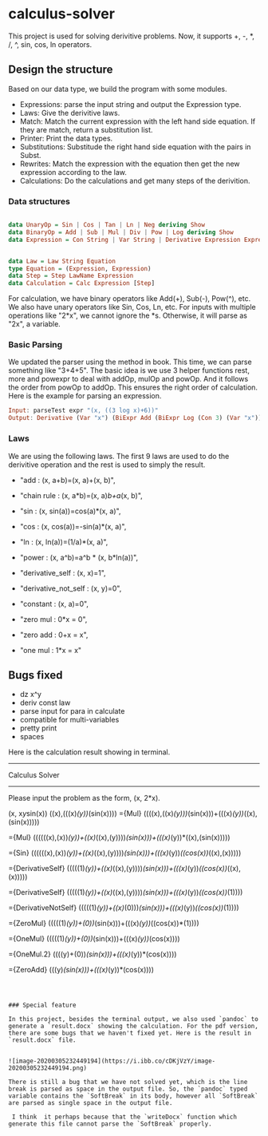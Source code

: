 # calculus-solver

This project is used for solving derivitive problems. Now, it supports +, -, *, /, ^, sin, cos, ln operators.


## Design the structure
Based on our data type, we build the program with some modules. 
- Expressions: parse the input string and output the Expression type.
- Laws: Give the derivitive laws.
- Match: Match the current expression with the left hand side equation. If they are match, return a substitution list. 
- Printer: Print the data types.
- Substitutions: Substitude the right hand side equation with the pairs in Subst.
- Rewrites: Match the expression with the equation then get the new expression according to the law.
- Calculations: Do the calculations and get many steps of the derivition. 


### Data structures

```haskell

data UnaryOp = Sin | Cos | Tan | Ln | Neg deriving Show
data BinaryOp = Add | Sub | Mul | Div | Pow | Log deriving Show
data Expression = Con String | Var String | Derivative Expression Expression | SinExpr UnaryOp Expression | BiExpr BinaryOp Expression Expression deriving Show


data Law = Law String Equation
type Equation = (Expression, Expression)
data Step = Step LawName Expression
data Calculation = Calc Expression [Step] 
```

For calculation, we have binary operators like Add(+), Sub(-), Pow(^), etc. We also have unary operators like Sin, Cos, Ln, etc. For inputs with multiple operations like "2*x", we cannot ignore the *s. Otherwise, it will parse as "2x", a variable. 



### Basic Parsing

We updated the parser using the method in book. This time, we can parse something like "3+4+5". 
The basic idea is we use 3 helper functions rest, more and powexpr to deal with addOp, mulOp and powOp. And it follows the order from powOp to addOp. This ensures the right order of calculation.  
Here is the example for parsing an expression. 

```haskell
Input: parseTest expr "(x, ((3 log x)+6))"
Output: Derivative (Var "x") (BiExpr Add (BiExpr Log (Con 3) (Var "x")) (Con 6))
```

### Laws
We are using the following laws. The first 9 laws are used to do the derivitive operation and the rest is used to simply the result.

- "add : (x, a+b)=(x, a)+(x, b)",
- "chain rule : (x, a*b)=(x, a)*b+a*(x, b)",
- "sin : (x, sin(a))=cos(a)*(x, a)",
- "cos : (x, cos(a))=-sin(a)*(x, a)", 
- "ln : (x, ln(a))=(1/a)*(x, a)",
- "power : (x, a^b)=a^b * (x, b*ln(a))", 
- "derivative_self : (x, x)=1",
- "derivative_not_self : (x, y)=0",
- "constant : (x, a)=0",

- "zero mul : 0*x = 0",
- "zero add : 0+x = x",
- "one mul : 1*x = x"






## Bugs fixed
- dz x^y
- deriv const law
- parse input for para in calculate
- compatible for multi-variables
- pretty print
- spaces



<!-- Now we have finished the rewrites function. But we are not sure about match and substitution. For match, should we return [Subst]? If so, we have a list of possible substitutions. For example, for the input "1+2+3", and there is an add rule x + y = ..., then it should return [[(x, 1+2), (y, 3)], [(x,1), (y,2+3)]]. But we are not sure how to get the [Subst].

Also did some work on pretty print.  -->



<!-- Since our data structure is different from what we have learned in the book and lectures, our Expression is not made of list, a lot of functions that have list operations cannot be used in our project. We have to come up with our own Rewrites, Matching and Substitutions modules. We are having some troubles implementing them. I am wondering if it better to change our data structure in order to make it doable? Should we stay or change our data structure? Thank you. -->



<!-- 
We changed our `Expression` in order to solve the problem that in your feedback to the following:

```haskell
data Expression = Con Int 
                  | Var String 
                  | Derivative Expression Expression 
                  | SinExpr UnaryOp Expression 
                  | BiExpr BinaryOp Expression Expression deriving Show
```

So, now each step could also include a derivative expression. 

Also, we wrote a parser that could parse our problems. For example:

```haskell
Input: parseTest parserExpression "(x, ((3 log x) + 6))"
Output: Derivative (Var "x") (BiExpr Add (BiExpr Log (Con 3) (Var "x")) (Con 6))
​``` -->
<!-- ## Example for Expression

​```haskell
Input: "x * sin(x)"
After parsing: "BiExpr Mul (Var x) (SinExpr Sin (Var x))"

Input: "x + (6 / 5 - y) ^ 2"
After parsing: "BiExpr Add (Var x) (BiExpr Pow (BiExpr Sub (BiExpr Div (Con 6) (Con 5)) (Var y)) (Con 2))"

```



## Run the program

To run the program using

```
stack run
```

Then input your question, for example, (x, x^2), for the derivative of x^2 to x. Press the enter and then you can get the steps.Be careful, you cannot use key left, key right. You can only solve one problem in this program.
*For unary expressions like sin(x), you need to type as (sin (x)) with the outer brackets.*


## Test the program

To test the program using

```
stack test
```



## Input format

We plan to use stdin for the inputs. The format of the input is as follows:

```haskell
The input would be a string. First, the variable which we would do the derivation on is given before a comma. Then the expression will be provided. For example:
"(x, x*y*sin(x))"
​``` -->

Here is the calculation result showing in terminal. 

******************
Calculus Solver
******************
Please input the problem as the form, (x, 2*x).

(x, x*y*sin(x))
((x),(((x)*(y))*(sin(x))))
={Mul}
((((x),((x)*(y)))*(sin(x)))+(((x)*(y))*((x),(sin(x)))))

={Mul}
((((((x),(x))*(y))+((x)*((x),(y))))*(sin(x)))+(((x)*(y))*((x),(sin(x)))))

={Sin}
((((((x),(x))*(y))+((x)*((x),(y))))*(sin(x)))+(((x)*(y))*((cos(x))*((x),(x)))))

={DerivativeSelf}
(((((1)*(y))+((x)*((x),(y))))*(sin(x)))+(((x)*(y))*((cos(x))*((x),(x)))))

={DerivativeSelf}
(((((1)*(y))+((x)*((x),(y))))*(sin(x)))+(((x)*(y))*((cos(x))*(1))))

={DerivativeNotSelf}
(((((1)*(y))+((x)*(0)))*(sin(x)))+(((x)*(y))*((cos(x))*(1))))

={ZeroMul}
(((((1)*(y))+(0))*(sin(x)))+(((x)*(y))*((cos(x))*(1))))

={OneMul}
(((((1)*(y))+(0))*(sin(x)))+(((x)*(y))*(cos(x))))

={OneMul.2}
((((y)+(0))*(sin(x)))+(((x)*(y))*(cos(x))))

={ZeroAdd}
(((y)*(sin(x)))+(((x)*(y))*(cos(x))))

```



### Special feature

In this project, besides the terminal output, we also used `pandoc` to generate a `result.docx` showing the calculation. For the pdf version, there are some bugs that we haven't fixed yet. Here is the result in `result.docx` file. 


![image-20200305232449194](https://i.ibb.co/cDKjVzY/image-20200305232449194.png)

There is still a bug that we have not solved yet, which is the line break is parsed as space in the output file. So, the `pandoc` typed variable contains the `SoftBreak` in its body, however all `SoftBreak` are parsed as single space in the output file.

 I think  it perhaps because that the `writeDocx` function which generate this file cannot parse the `SoftBreak` properly.  

